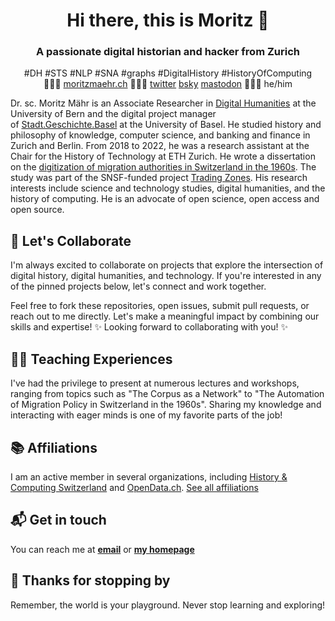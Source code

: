<h1 align="center">Hi there, this is Moritz 👋</h1>

<h3 align="center">A passionate digital historian and hacker from Zurich</h3>

<p align='center'>#DH #STS #NLP #SNA #graphs
#DigitalHistory #HistoryOfComputing<br>👨🏻‍💻 <a href="https://moritzmaehr.ch/">moritzmaehr.ch</a> 🙇🏻‍♂️ <a href="https://twitter.com/moritzmaehr">twitter</a> <a href="https://bsky.app/profile/maehr.bsky.social">bsky</a> <a rel="me" href="https://mastodon.social/@maehr">mastodon</a> 🧜🏻‍♂️ he/him</p>

Dr. sc. Moritz Mähr is an Associate Researcher in [Digital Humanities](https://www.dh.unibe.ch/) at the University of Bern and the digital project manager of [Stadt.Geschichte.Basel](https://www.stadtgeschichtebasel.ch/) at the University of Basel. He studied history and philosophy of knowledge, computer science, and banking and finance in Zurich and Berlin. From 2018 to 2022, he was a research assistant at the Chair for the History of Technology at ETH Zurich. He wrote a dissertation on the [digitization of migration authorities in Switzerland in the 1960s](https://doi.org/10.3929/ethz-b-000587758). The study was part of the SNSF-funded project [Trading Zones](https://data.snf.ch/grants/grant/188795). His research interests include science and technology studies, digital humanities, and the history of computing. He is an advocate of open science, open access and open source.

## 🌟 Let's Collaborate

I'm always excited to collaborate on projects that explore the intersection of digital history, digital humanities, and technology. If you're interested in any of the pinned projects below, let's connect and work together.

Feel free to fork these repositories, open issues, submit pull requests, or reach out to me directly. Let's make a meaningful impact by combining our skills and expertise! ✨ Looking forward to collaborating with you! ✨

## 🧑‍🏫 Teaching Experiences

I've had the privilege to present at numerous lectures and workshops, ranging from topics such as "The Corpus as a Network" to "The Automation of Migration Policy in Switzerland in the 1960s". Sharing my knowledge and interacting with eager minds is one of my favorite parts of the job!

## 📚 Affiliations

I am an active member in several organizations, including [History & Computing Switzerland](https://ahc-ch.ch/) and [OpenData.ch](https://ahc-ch.ch/). [See all affiliations](https://moritzmaehr.ch/)

## 📬 Get in touch

You can reach me at **[email](https://www.dh.unibe.ch/about_us/people/dr_sc_maehr_moritz/index_eng.html)** or **[my homepage](https://moritzmaehr.ch/)**

## 🎉 Thanks for stopping by

Remember, the world is your playground. Never stop learning and exploring!
